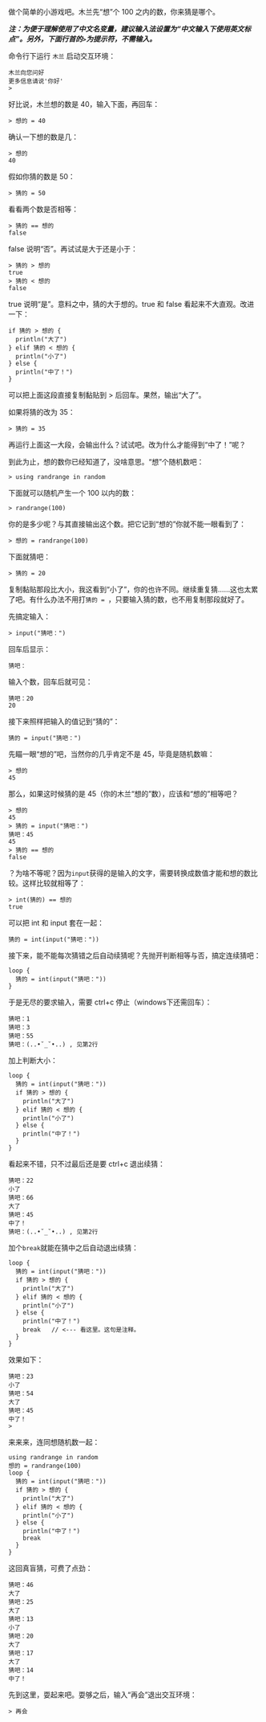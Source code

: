 做个简单的小游戏吧。木兰先“想”个 100 之内的数，你来猜是哪个。

***注：为便于理解使用了中文名变量，建议输入法设置为“中文输入下使用英文标点”。另外，下面行首的`>`为提示符，不需输入。***

命令行下运行 `木兰` 启动交互环境：
```
木兰向您问好
更多信息请说'你好'
>
```

好比说，木兰想的数是 40，输入下面，再回车：
```
> 想的 = 40
```

确认一下想的数是几：
```
> 想的
40
```

假如你猜的数是 50：
```
> 猜的 = 50
```

看看两个数是否相等：
```
> 猜的 == 想的
false
```

false 说明“否”。再试试是大于还是小于：
```
> 猜的 > 想的
true
> 猜的 < 想的
false
```

true 说明“是”。意料之中，猜的大于想的。true 和 false 看起来不大直观。改进一下：

```
if 猜的 > 想的 {
  println("大了")
} elif 猜的 < 想的 {
  println("小了")
} else {
  println("中了！")
}
```

可以把上面这段直接复制黏贴到 > 后回车。果然，输出“大了”。

如果将猜的改为 35：
```
> 猜的 = 35
```

再运行上面这一大段，会输出什么？试试吧。改为什么才能得到“中了！”呢？

到此为止，想的数你已经知道了，没啥意思。“想”个随机数吧：

```
> using randrange in random
```

下面就可以随机产生一个 100 以内的数：
```
> randrange(100)
```

你的是多少呢？与其直接输出这个数。把它记到“想的”你就不能一眼看到了：
```
> 想的 = randrange(100)
```
下面就猜吧：
```
> 猜的 = 20
```
复制黏贴那段比大小，我这看到“小了”，你的也许不同。继续重复猜……这也太累了吧。有什么办法不用打`猜的 = `，只要输入猜的数，也不用复制那段就好了。

先搞定输入：
```
> input("猜吧：")
```

回车后显示：
```
猜吧：
```
输入个数，回车后就可见：
```
猜吧：20
20
```
接下来照样把输入的值记到“猜的”：
```
猜的 = input("猜吧：")
```

先瞄一眼“想的”吧，当然你的几乎肯定不是 45，毕竟是随机数嘛：
```
> 想的
45
```

那么，如果这时候猜的是 45（你的木兰“想的”数），应该和“想的”相等吧？
```
> 想的
45
> 猜的 = input("猜吧：")
猜吧：45
45
> 猜的 == 想的
false
```

？为啥不等呢？因为`input`获得的是输入的文字，需要转换成数值才能和想的数比较。这样比较就相等了：

```
> int(猜的) == 想的
true
```

可以把 int 和 input 套在一起：
```
猜的 = int(input("猜吧："))
```

接下来，能不能每次猜错之后自动续猜呢？先抛开判断相等与否，搞定连续猜吧：
```
loop {
  猜的 = int(input("猜吧："))
}
```
于是无尽的要求输入，需要 ctrl+c 停止（windows下还需回车）：
```
猜吧：1
猜吧：3
猜吧：55
猜吧：(..•˘_˘•..) , 见第2行
```

加上判断大小：
```
loop {
  猜的 = int(input("猜吧："))
  if 猜的 > 想的 {
    println("大了")
  } elif 猜的 < 想的 {
    println("小了")
  } else {
    println("中了！")
  }
}
```

看起来不错，只不过最后还是要 ctrl+c 退出续猜：
```
猜吧：22
小了
猜吧：66
大了
猜吧：45
中了！
猜吧：(..•˘_˘•..) , 见第2行
```

加个`break`就能在猜中之后自动退出续猜：
```
loop {
  猜的 = int(input("猜吧："))
  if 猜的 > 想的 {
    println("大了")
  } elif 猜的 < 想的 {
    println("小了")
  } else {
    println("中了！")
    break   // <--- 看这里。这句是注释。
  }
}
```

效果如下：
```
猜吧：23
小了
猜吧：54
大了
猜吧：45
中了！
>
```

来来来，连同想随机数一起：
```
using randrange in random
想的 = randrange(100)
loop {
  猜的 = int(input("猜吧："))
  if 猜的 > 想的 {
    println("大了")
  } elif 猜的 < 想的 {
    println("小了")
  } else {
    println("中了！")
    break
  }
}
```

这回真盲猜，可费了点劲：
```
猜吧：46
大了
猜吧：25
大了
猜吧：13
小了
猜吧：20
大了
猜吧：17
大了
猜吧：14
中了！
```

先到这里，耍起来吧。耍够之后，输入“再会”退出交互环境：
```
> 再会
```
